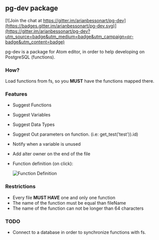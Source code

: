 ## pg-dev package

[![Join the chat at https://gitter.im/arianbessonart/pg-dev](https://badges.gitter.im/arianbessonart/pg-dev.svg)](https://gitter.im/arianbessonart/pg-dev?utm_source=badge&utm_medium=badge&utm_campaign=pr-badge&utm_content=badge)

pg-dev is a package for Atom editor, in order to help developing on PostgreSQL (functions).

### How?
Load functions from fs, so you **MUST** have the functions mapped there.

### Features
* Suggest Functions
* Suggest Variables
* Suggest Data Types
* Suggest Out parameters on function. (i.e: get_test('test')).id)
* Notify when a variable is unused
* Add alter owner on the end of the file
* Function definition (on click):

    ![Function Definition](http://i.imgur.com/7qyA8vW.gif)

### Restrictions
* Every file **MUST HAVE** one and only one function
* The name of the function must be equal than fileName
* The name of the function can not be longer than 64 characters

### TODO
* Connect to a database in order to synchronize functions with fs.

